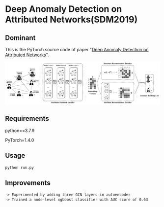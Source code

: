 Deep Anomaly Detection on Attributed Networks(SDM2019)
============

## Dominant

This is the PyTorch source code of paper "[Deep Anomaly Detection on Attributed Networks](http://www.public.asu.edu/~kding9/pdf/SDM2019_Deep.pdf)".

![The proposed framework](framework.png)

## Requirements
python==3.7.9

PyTorch=1.4.0

## Usage
```python run.py```

## Improvements
```
-> Experimented by adding three GCN layers in autoencoder
-> Trained a node-level xgboost classifier with AUC score of 0.63
```
